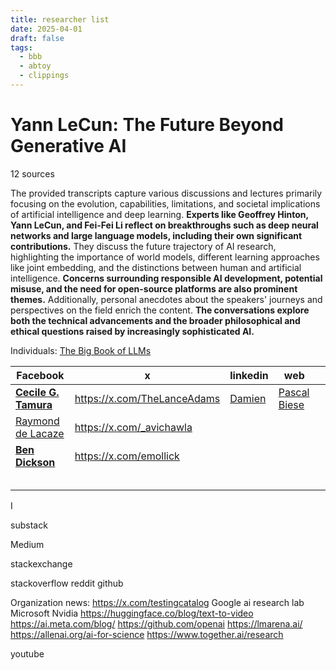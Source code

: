 ```yaml
---
title: researcher list
date: 2025-04-01
draft: false
tags:
  - bbb
  - abtoy
  - clippings
---
```

# Yann LeCun: The Future Beyond Generative AI

12 sources

The provided transcripts capture various discussions and lectures primarily focusing on the evolution, capabilities, limitations, and societal implications of artificial intelligence and deep learning. **Experts like Geoffrey Hinton, Yann LeCun, and Fei-Fei Li reflect on breakthroughs such as deep neural networks and large language models, including their own significant contributions.** They discuss the future trajectory of AI research, highlighting the importance of world models, different learning approaches like joint embedding, and the distinctions between human and artificial intelligence. **Concerns surrounding responsible AI development, potential misuse, and the need for open-source platforms are also prominent themes.** Additionally, personal anecdotes about the speakers' journeys and perspectives on the field enrich the content. **The conversations explore both the technical advancements and the broader philosophical and ethical questions raised by increasingly sophisticated AI.**

Individuals:
[The Big Book of LLMs](https://book.theaiedge.io/)

| Facebook                                                                                                                                                                                                                                                                                       | x                           | linkedin                                                                    | web                                                                                                                                                                                                               |     |
| ---------------------------------------------------------------------------------------------------------------------------------------------------------------------------------------------------------------------------------------------------------------------------------------------- | --------------------------- | --------------------------------------------------------------------------- | ----------------------------------------------------------------------------------------------------------------------------------------------------------------------------------------------------------------- | --- |
| [**Cecile G. Tamura**](https://www.facebook.com/cecile.tamura?__cft__[0]=AZXepsAjisFj4-O-ydcaMszG0HpDtKrJuNXP0Ir7fY5zqkq8TEKAS5PhOu3xaw0vHts1LM_HSMTTlhz-3CTrHaYsPt5xofKe_dtEoRtzntjIh4Pf8yjMuDi-Ny3WO32l6kou2eEuX5aQJe1ZjVdGOZai9gSnG8qLCrgKPz3s-zw_LS3h3rXlynSrYIC5GEK_FI8&__tn__=-UC%2CP-R) | https://x.com/TheLanceAdams | [Damien](https://www.linkedin.com/in/damienbenveniste/recent-activity/all/) | [Pascal Biese](https://www.llmwatch.com/p/from-code-assistants-to-agents-introduction?fbclid=IwY2xjawJZ0j5leHRuA2FlbQIxMAABHWPmMzCtRXWTMbEGVvT7ssjvVk5twodBsZTc0xwVd1YvjMYdQU0AOLduSQ_aem_pQGz_52NVfPs1ucQ_Dgfew) |     |
| [Raymond de Lacaze](https://www.facebook.com/raymond.delacaze?__cft__[0]=AZXOKjUlr9tIQY6dBUojrEgBA_Fdm-hkwc_0_kpVPBUt4uhTh1-fsXK8l0o2rcIy4HK2Cpz7fmbOn1Q5ahzJZBTCaYmOZ1zBgChBVUAKh4yI3toi7RjbQmpRFVPBCny6FZg-RaHd8y7wnRuo2smp0RE_2_LKW0LBvlpQLzP9km6jPQ&__tn__=-UC*F)                          | https://x.com/_avichawla    |                                                                             |                                                                                                                                                                                                                   |     |
| [**Ben Dickson**](https://www.facebook.com/ben.dickson983?__cft__[0]=AZVFK0kiVec-5VS02HQuln2LSIThMmpp-1w5nYWlefiwtmSg38ms1O48pRgmQM-tX7AZgSwVYBM_f0fW7sWsCLTGY7riVDQdyt8aC_YwuVys309tYSEQwsElI2XCvohYvnvGS8X2d4qn8r4HdRnbul65Lj3Vp4xvD1OTsMMJcBzZqg&__tn__=-UC%2CP-R)                          | https://x.com/emollick      |                                                                             |                                                                                                                                                                                                                   |     |
|                                                                                                                                                                                                                                                                                                |                             |                                                                             |                                                                                                                                                                                                                   |     |
|                                                                                                                                                                                                                                                                                                |                             |                                                                             |                                                                                                                                                                                                                   |     |
|                                                                                                                                                                                                                                                                                                |                             |                                                                             |                                                                                                                                                                                                                   |     |
|                                                                                                                                                                                                                                                                                                |                             |                                                                             |                                                                                                                                                                                                                   |     |
|                                                                                                                                                                                                                                                                                                |                             |                                                                             |                                                                                                                                                                                                                   |     |
I 

substack

Medium

stackexchange

stackoverflow
reddit
github



Organization news:
https://x.com/testingcatalog
Google ai research lab
Microsoft
Nvidia
https://huggingface.co/blog/text-to-video
https://ai.meta.com/blog/
https://github.com/openai
https://lmarena.ai/
https://allenai.org/ai-for-science
https://www.together.ai/research


youtube